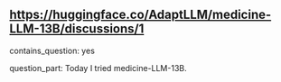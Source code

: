 ## https://huggingface.co/AdaptLLM/medicine-LLM-13B/discussions/1

contains_question: yes

question_part: Today I tried medicine-LLM-13B.